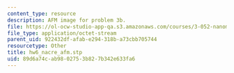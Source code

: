 ```yaml
---
content_type: resource
description: AFM image for problem 3b.
file: https://ol-ocw-studio-app-qa.s3.amazonaws.com/courses/3-052-nanomechanics-of-materials-and-biomaterials-spring-2007/89d6a74cab9802753b827b342e633fa6_hw6_nacre_afm.stp
file_type: application/octet-stream
parent_uid: 922432df-afab-e294-318b-a73cbb705744
resourcetype: Other
title: hw6_nacre_afm.stp
uid: 89d6a74c-ab98-0275-3b82-7b342e633fa6
---
```

